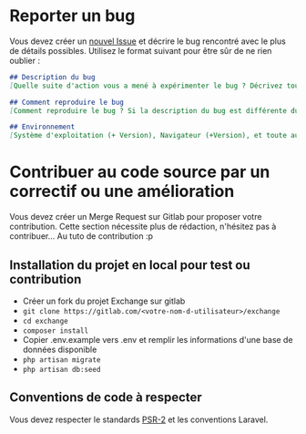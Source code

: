 # Reporter un bug

Vous devez créer un [nouvel Issue](https://gitlab.com/simplon-roanne/exchange/issues/new?issue%5Bassignee_id%5D=&issue%5Bmilestone_id%5D=) et décrire le bug rencontré avec le plus de détails possibles.
Utilisez le format suivant pour être sûr de ne rien oublier : 
```md
## Description du bug
[Quelle suite d'action vous a mené à expérimenter le bug ? Décrivez tout ce qui s'est passé ici]

## Comment reproduire le bug
[Comment reproduire le bug ? Si la description du bug est différente du moyen de reproduction, ajoutez cette étape]

## Environnement
[Système d'exploitation (+ Version), Navigateur (+Version), et toute autre information utile]
```

# Contribuer au code source par un correctif ou une amélioration

Vous devez créer un Merge Request sur Gitlab pour proposer votre contribution.
Cette section nécessite plus de rédaction, n'hésitez pas à contribuer... Au tuto de contribution :p

## Installation du projet en local pour test ou contribution

- Créer un fork du projet Exchange sur gitlab
- `git clone https://gitlab.com/<votre-nom-d-utilisateur>/exchange`
- `cd exchange`
- `composer install`
-  Copier .env.example vers .env et remplir les informations d'une base de données disponible
- `php artisan migrate`
- `php artisan db:seed`

## Conventions de code à respecter

Vous devez respecter le standards [PSR-2](https://github.com/php-fig/fig-standards/blob/master/accepted/PSR-2-coding-style-guide.md) et les conventions Laravel.